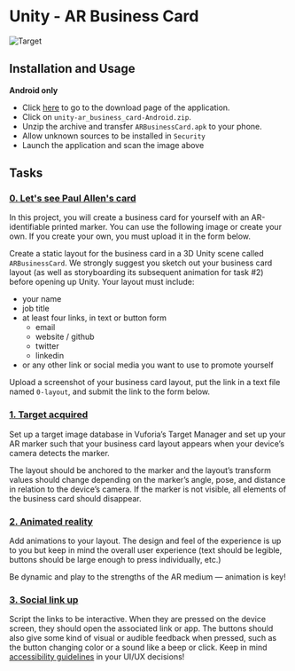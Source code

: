 # Unity - AR Business Card

![Target](https://drive.google.com/file/d/1UcACu0MSpWvFnqg5w1CdhcCi8mCqgz2J/view?usp=sharing)

## Installation and Usage
**Android only**
- Click [here](https://github.com/adut24/holbertonschool-unity/releases/tag/v1.0-Unity-AR-Business-Card) to go to the download page of the application.
- Click on `unity-ar_business_card-Android.zip`.
- Unzip the archive and transfer `ARBusinessCard.apk` to your phone.
- Allow unknown sources to be installed in `Security`
- Launch the application and scan the image above

## Tasks
### [0. Let's see Paul Allen's card](./0-layout)
In this project, you will create a business card for yourself with an AR-identifiable printed marker. You can use the following image or create your own. If you create your own, you must upload it in the form below.

Create a static layout for the business card in a 3D Unity scene called `ARBusinessCard`. We strongly suggest you sketch out your business card layout (as well as storyboarding its subsequent animation for task #2) before opening up Unity. Your layout must include:
- your name
- job title
- at least four links, in text or button form
	- email
	- website / github
	- twitter
	- linkedin
- or any other link or social media you want to use to promote yourself

Upload a screenshot of your business card layout, put the link in a text file named `0-layout`, and submit the link to the form below.

### [1. Target acquired](./Assets/Scenes/ARBusinessCard.unity)
Set up a target image database in Vuforia’s Target Manager and set up your AR marker such that your business card layout appears when your device’s camera detects the marker.

The layout should be anchored to the marker and the layout’s transform values should change depending on the marker’s angle, pose, and distance in relation to the device’s camera. If the marker is not visible, all elements of the business card should disappear.

### [2. Animated reality](./Assets/Scenes/ARBusinessCard.unity)
Add animations to your layout. The design and feel of the experience is up to you but keep in mind the overall user experience (text should be legible, buttons should be large enough to press individually, etc.)

Be dynamic and play to the strengths of the AR medium — animation is key!

### [3. Social link up](./Assets/Scenes/ARBusinessCard.unity)
Script the links to be interactive. When they are pressed on the device screen, they should open the associated link or app. The buttons should also give some kind of visual or audible feedback when pressed, such as the button changing color or a sound like a beep or click. Keep in mind [accessibility guidelines](https://gettecla.com/blogs/news/augmented-reality-and-accessibility) in your UI/UX decisions!
